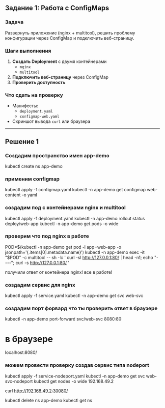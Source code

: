 
## **Задание 1: Работа с ConfigMaps**
### **Задача**
Развернуть приложение (nginx + multitool), решить проблему конфигурации через ConfigMap и подключить веб-страницу.

### **Шаги выполнения**
1. **Создать Deployment** с двумя контейнерами
   - `nginx`
   - `multitool`
3. **Подключить веб-страницу** через ConfigMap
4. **Проверить доступность**

### **Что сдать на проверку**
- Манифесты:
  - `deployment.yaml`
  - `configmap-web.yaml`
- Скриншот вывода `curl` или браузера

---

## Решение 1

### Создадим пространство имен app-demo
kubectl create ns app-demo

### применим configmap
kubectl apply -f configmap.yaml
kubectl -n app-demo get configmap web-content -o yaml

### создадим под с контейнерами nginx и multitool
kubectl apply -f deployment.yaml
kubectl -n app-demo rollout status deploy/web-app
kubectl -n app-demo get pods -o wide

### проверим что под nginx в работе
POD=$(kubectl -n app-demo get pod -l app=web-app -o jsonpath='{.items[0].metadata.name}')
kubectl -n app-demo exec -it "$POD" -c multitool -- sh -lc '
  curl -sI http://127.0.0.1:80/ | head -n1;
  echo "----";
  curl -s http://127.0.0.1:80/
'

получили ответ от контейнера nginx! все в работе!

### создадим сервис для nginx
kubectl apply -f service.yaml
kubectl -n app-demo get svc web-svc

### создадим порт форвард что ты проверить ответ в браузере
kubectl -n app-demo port-forward svc/web-svc 8080:80
# в браузере
localhost:8080/

### можем провести проверку создав сервис типа nodeport
kubectl apply -f service-nodeport.yaml
kubectl -n app-demo get svc web-svc-nodeport
kubectl get nodes -o wide
192.168.49.2

curl http://192.168.49.2:30080/



kubectl delete ns app-demo
kubectl get ns